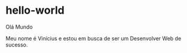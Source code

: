 # hello-world

Olá Mundo

Meu nome é Vinícius e estou em busca de ser um Desenvolver Web de sucesso.
